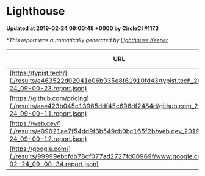 
# Lighthouse

**Updated at 2019-02-24 09:00:48 +0000 by [CircleCI #1173](https://circleci.com/gh/ItinerisLtd/lighthouse-keeper-example/1173)**

**This report was automatically generated by [Lighthouse Keeper](https://github.com/itinerisltd/lighthouse-keeper)*

| URL | Performance | Accessibility | Best Practices | SEO | PWA | Updated At |
| --- | --- | --- | --- | --- | --- | --- |
| [https://typist.tech/](./results/e463522d02041e06b035e8f61910fd43/typist.tech_2019-02-24_09-00-23.report.json) | 1 |  |  |  |  | 2019-02-24T09:00:23.727Z |
| [https://github.com/pricing](./results/aae423b045c13965ddf45c696df2484d/github.com_2019-02-24_09-00-11.report.json) | 0.69 | 0.89 | 0.93 | 0.9 | 0.58 | 2019-02-24T09:00:11.605Z |
| [https://web.dev/](./results/e09021ae7f54dd9f3b549cb0bc165f2b/web.dev_2019-02-24_09-00-12.report.json) | 0.9 | 0.93 | 1 | 0.91 | 1 | 2019-02-24T09:00:12.296Z |
| [https://google.com/](./results/99999ebcfdb78df077ad2727fd00969f/www.google.com_2019-02-24_09-00-34.report.json) | 0.95 | 0.71 | 0.93 | 0.8 | 0.58 | 2019-02-24T09:00:34.294Z |
